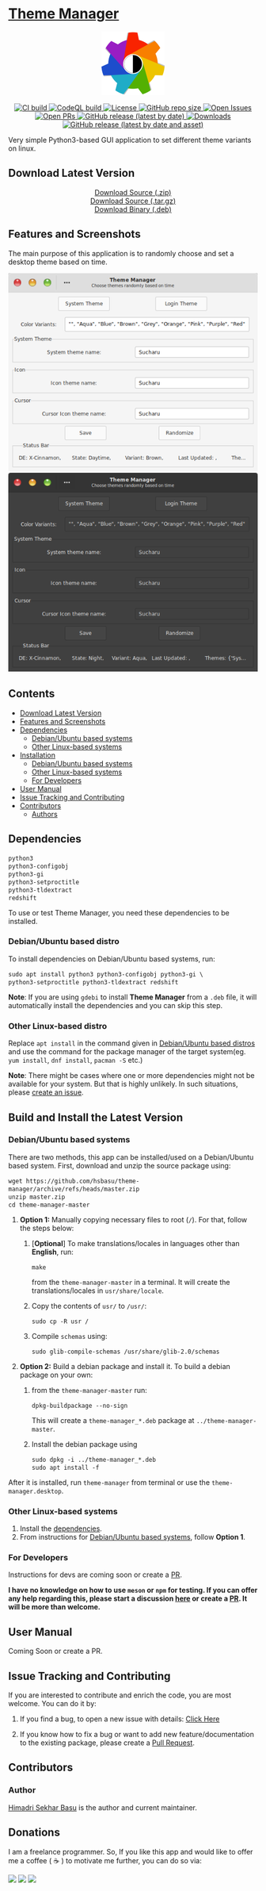 # [Theme Manager](https://hsbasu.github.io/theme-manager)

<p align="center">
  	<img src="https://raw.githubusercontent.com/hsbasu/theme-manager/master/usr/share/icons/hicolor/scalable/apps/theme-manager.svg?sanitize=true" height="128" alt="Logo">
</p>

<p align="center">
	<a href="#">
		<img src="https://img.shields.io/github/workflow/status/hsbasu/theme-manager/CI/master?label=CI%20Build" alt="CI build">
	</a>
	<a href="#">
		<img src="https://img.shields.io/github/workflow/status/hsbasu/theme-manager/CodeQL/master?label=CodeQL%20Build" alt="CodeQL build">
	</a>
	<a href="https://github.com/hsbasu/theme-manager/blob/master/LICENSE">
		<img src="https://img.shields.io/github/license/hsbasu/theme-manager?label=License" alt="License">
	</a>
  	<a href="#">
		<img src="https://img.shields.io/github/repo-size/hsbasu/theme-manager?label=Repo%20size" alt="GitHub repo size">
  	</a>
	<a href="https://github.com/hsbasu/theme-manager/issues" target="_blank">
		<img src="https://img.shields.io/github/issues/hsbasu/theme-manager?label=Issues" alt="Open Issues">
	</a>
	<a href="https://github.com/hsbasu/theme-manager/pulls" target="_blank">
		<img src="https://img.shields.io/github/issues-pr/hsbasu/theme-manager?label=PR" alt="Open PRs">
	</a>
  	<a href="https://github.com/hsbasu/theme-manager/releases/latest">
    	<img src="https://img.shields.io/github/v/release/hsbasu/theme-manager?label=Latest%20Stable%20Release" alt="GitHub release (latest by date)">
  	</a>
	<a href="#download-latest-version">
		<img src="https://img.shields.io/github/downloads/hsbasu/theme-manager/total?label=Downloads" alt="Downloads">
	</a>
	<a href="https://github.com/hsbasu/theme-manager/releases/download/1.0.4/theme-manager_1.0.4_all.deb">
		<img src="https://img.shields.io/github/downloads/hsbasu/theme-manager/1.0.4/theme-manager_1.0.4_all.deb?color=blue&label=Downloads%40Latest%20Binary" alt="GitHub release (latest by date and asset)">
	</a>
</p>

Very simple Python3-based GUI application to set different theme variants on linux.

## Download Latest Version
<p align="center">
	<a href="https://github.com/hsbasu/theme-manager/zipball/master">Download Source (.zip)</a></br>
	<a href="https://github.com/hsbasu/theme-manager/tarball/master">Download Source (.tar.gz)</a></br>
	<a href="https://github.com/hsbasu/theme-manager/releases/download/1.0.4/theme-manager_1.0.4_all.deb">Download Binary (.deb)</a>
</p>

## Features and Screenshots

The main purpose of this application is to randomly choose and set a desktop theme based on time.

<p align="center">
	<img src="https://github.com/hsbasu/theme-manager/raw/gh-pages/screenshots/main-window-light.png" alt="Main Window (Light)">
	<img src="https://github.com/hsbasu/theme-manager/raw/gh-pages/screenshots/main-window-dark.png" alt="Main Window (Dark)">
</p>


## Contents
- [Download Latest Version](#download-latest-version)
- [Features and Screenshots](#features-and-screenshots)
- [Dependencies](#dependencies)
	- [Debian/Ubuntu based systems](#debianubuntu-based-distro)
	- [Other Linux-based systems](#other-linux-based-distro)
- [Installation](#build-and-install-the-latest-version)
	- [Debian/Ubuntu based systems](#debianubuntu-based-systems)
	- [Other Linux-based systems](#other-linux-based-systems)
	- [For Developers](#for-developers)
- [User Manual](#user-manual)
- [Issue Tracking and Contributing](#issue-tracking-and-contributing)
- [Contributors](#contributors)
	- [Authors](#author)

## Dependencies
```
python3
python3-configobj
python3-gi
python3-setproctitle
python3-tldextract
redshift
```
To use or test Theme Manager, you need these dependencies to be installed.

### Debian/Ubuntu based distro
To install dependencies on Debian/Ubuntu based systems, run:
```
sudo apt install python3 python3-configobj python3-gi \
python3-setproctitle python3-tldextract redshift
```
**Note**: If you are using `gdebi` to install **Theme Manager** from a `.deb` file, it will automatically install the dependencies and you can skip this step.

### Other Linux-based distro
Replace `apt install` in the command given in [Debian/Ubuntu based distros](#debianubuntu-based-distro) and use the command for the package manager of the target system(eg. `yum install`, `dnf install`, `pacman -S` etc.)

**Note**: There might be cases where one or more dependencies might not be available for your system. But that is highly unlikely. In such situations, please [create an issue](#issue-tracking-and-contributing).

## Build and Install the Latest Version
### Debian/Ubuntu based systems
There are two methods, this app can be installed/used on a Debian/Ubuntu based system. First, download and unzip the source package using:
```
wget https://github.com/hsbasu/theme-manager/archive/refs/heads/master.zip
unzip master.zip
cd theme-manager-master
```

1. **Option 1:** Manually copying necessary files to root (`/`). For that, follow the steps below:
	1. [**Optional**] To make translations/locales in languages other than **English**, run:
		```
		make
		```
		from the `theme-manager-master` in a terminal. It will create the translations/locales in `usr/share/locale`.
	
	2. Copy the contents of `usr/` to `/usr/`:
		```
		sudo cp -R usr /
		```
	3. Compile `schemas` using:
		```
		sudo glib-compile-schemas /usr/share/glib-2.0/schemas
		```

2. **Option 2:** Build a debian package and install it. To build a debian package on your own:
	1. from the `theme-manager-master` run:
		```
		dpkg-buildpackage --no-sign
		```
		This will create a `theme-manager_*.deb` package at `../theme-manager-master`.
	
	2. Install the debian package using
		```
		sudo dpkg -i ../theme-manager_*.deb
		sudo apt install -f
		```
After it is installed, run `theme-manager` from terminal or use the `theme-manager.desktop`.

### Other Linux-based systems
1. Install the [dependencies](#other-linux-based-distro).
2. From instructions for [Debian/Ubuntu based systems](#debianubuntu-based-systems), follow **Option 1**.


### For Developers
Instructions for devs are coming soon or create a [PR](https://github.com/hsbasu/theme-manager/compare).

**I have no knowledge on how to use `meson` or `npm` for testing. If you can offer any help regarding this, please start a discussion [here](https://github.com/hsbasu/theme-manager/discussions) or create a [PR](https://github.com/hsbasu/theme-manager/compare). It will be more than welcome.**

## User Manual
Coming Soon or create a PR.

## Issue Tracking and Contributing
If you are interested to contribute and enrich the code, you are most welcome. You can do it by:
1. If you find a bug, to open a new issue with details: [Click Here](https://github.com/hsbasu/theme-manager/issues)

2. If you know how to fix a bug or want to add new feature/documentation to the existing package, please create a [Pull Request](https://github.com/hsbasu/theme-manager/compare).

## Contributors

### Author
[Himadri Sekhar Basu](https://github.com/hsbasu) is the author and current maintainer.

## Donations
I am a freelance programmer. So, If you like this app and would like to offer me a coffee ( &#9749; ) to motivate me further, you can do so via:

[![](https://liberapay.com/assets/widgets/donate.svg)](https://liberapay.com/hsbasu/donate)
[![](https://www.paypalobjects.com/webstatic/i/logo/rebrand/ppcom.svg)](https://paypal.me/hsbasu)
[![](https://hsbasu.github.io/styles/icons/logo/svg/upi-logo.svg)](https://hsbasu.github.io/images/upi-qr.jpg)
